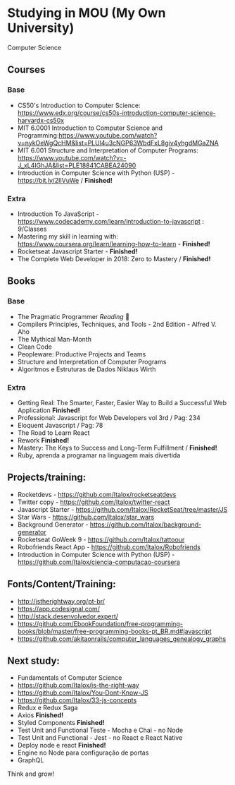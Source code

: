 # Studying in MOU (My Own University)
Computer Science

## Courses
### Base
- CS50's Introduction to Computer Science: https://www.edx.org/course/cs50s-introduction-computer-science-harvardx-cs50x
- MIT 6.0001 Introduction to Computer Science and Programming:https://www.youtube.com/watch?v=nykOeWgQcHM&list=PLUl4u3cNGP63WbdFxL8giv4yhgdMGaZNA
- MIT 6.001 Structure and Interpretation of Computer Programs: https://www.youtube.com/watch?v=-J_xL4IGhJA&list=PLE18841CABEA24090
- Introduction in Computer Science with Python (USP) - https://bit.ly/2IIVuWe / **Finished!**


### Extra
- Introduction To JavaScript - https://www.codecademy.com/learn/introduction-to-javascript : 9/Classes
- Mastering my skill in learning with: https://www.coursera.org/learn/learning-how-to-learn - **Finished!**
- Rocketseat Javascript Starter - **Finished!**
- The Complete Web Developer in 2018: Zero to Mastery / **Finished!**


## Books

### Base
- The Pragmatic Programmer *Reading* 📖
- Compilers Principles, Techniques, and Tools - 2nd Edition - Alfred V. Aho
- The Mythical Man-Month
- Clean Code
- Peopleware: Productive Projects and Teams
- Structure and Interpretation of Computer Programs
- Algoritmos e Estruturas de Dados Niklaus Wirth

### Extra
- Getting Real: The Smarter, Faster, Easier Way to Build a Successful Web Application **Finished!**
- Professional: Javascript for Web Developers vol 3rd / Pag: 234
- Eloquent Javascript / Pag: 78
- The Road to Learn React
- Rework **Finished!**
- Mastery: The Keys to Success and Long-Term Fulfillment / **Finished!**
- Ruby, aprenda a programar na linguagem mais divertida

## Projects/training:

- Rocketdevs - https://github.com/Italox/rocketseatdevs
- Twitter copy - https://github.com/Italox/twitter-react
- Javascript Starter - https://github.com/Italox/RocketSeat/tree/master/JS
- Star Wars - https://github.com/Italox/star_wars
- Background Generator - https://github.com/Italox/background-generator
- Rocketseat GoWeek 9 - https://github.com/Italox/tattoour
- Robofriends React App - https://github.com/Italox/Robofriends
- Introduction in Computer Science with Python (USP) - https://github.com/Italox/ciencia-computacao-coursera


## Fonts/Content/Training:
- http://jstherightway.org/pt-br/
- https://app.codesignal.com/
- http://stack.desenvolvedor.expert/
- https://github.com/EbookFoundation/free-programming-books/blob/master/free-programming-books-pt_BR.md#javascript
- https://github.com/akitaonrails/computer_languages_genealogy_graphs

## Next study:
- Fundamentals of Computer Science
- https://github.com/Italox/js-the-right-way
- https://github.com/Italox/You-Dont-Know-JS
- https://github.com/Italox/33-js-concepts
- Redux e Redux Saga
- Axios **Finished!**
- Styled Components **Finished!**
- Test Unit and Functional Teste - Mocha e Chai - no Node
- Test Unit and Functional - Jest - no React e React Native
- Deploy node e react **Finished!**
- Engine no Node para configuração de portas
- GraphQL

Think and grow!
